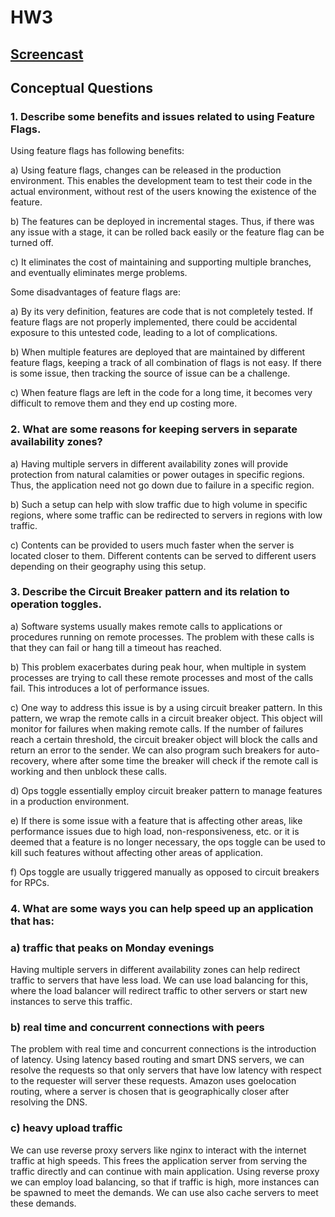 # HW3

## [Screencast]()

## Conceptual Questions

### 1. Describe some benefits and issues related to using Feature Flags.

Using feature flags has following benefits:

a) Using feature flags, changes can be released in the production environment. This enables the development team to test their code in the actual environment, without rest of the users knowing the existence of the feature.

b) The features can be deployed in incremental stages. Thus, if there was any issue with a stage, it can be rolled back easily or the feature flag can be turned off.

c) It eliminates the cost of maintaining and supporting multiple branches, and eventually eliminates merge problems.

Some disadvantages of feature flags are:

a) By its very definition, features are code that is not completely tested. If feature flags are not properly implemented, there could be accidental exposure to this untested code, leading to a lot of complications.

b) When multiple features are deployed that are maintained by different feature flags, keeping a track of all combination of flags is not easy. If there is some issue, then tracking the source of issue can be a challenge.

c) When feature flags are left in the code for a long time, it becomes very difficult to remove them and they end up costing more.

### 2. What are some reasons for keeping servers in separate availability zones?

a) Having multiple servers in different availability zones will provide protection from natural calamities or power outages in specific regions. Thus, the application need not go down due to failure in a specific region.

b) Such a setup can help with slow traffic due to high volume in specific regions, where some traffic can be redirected to servers in regions with low traffic.

c) Contents can be provided to users much faster when the server is located closer to them. Different contents can be served to different users depending on their geography using this setup.

### 3. Describe the Circuit Breaker pattern and its relation to operation toggles.

a) Software systems usually makes remote calls to applications or procedures running on remote processes. The problem with these calls is that they can fail or hang till a timeout has reached.

b) This problem exacerbates during peak hour, when multiple in system processes are trying to call these remote processes and most of the calls fail. This introduces a lot of performance issues.

c) One way to address this issue is by a using circuit breaker pattern. In this pattern, we wrap the remote calls in a circuit breaker object. This object will monitor for failures when making remote calls. If the number of failures reach a certain threshold, the circuit breaker object will block the calls and return an error to the sender. We can also program such breakers for auto-recovery, where after some time the breaker will check if the remote call is working and then unblock these calls.

d) Ops toggle essentially employ circuit breaker pattern to manage features in a production environment. 

e) If there is some issue with a feature that is affecting other areas, like performance issues due to high load, non-responsiveness, etc. or it is deemed that a feature is no longer necessary, the ops toggle can be used to kill such features without affecting other areas of application.

f) Ops toggle are usually triggered manually as opposed to circuit breakers for RPCs.

### 4. What are some ways you can help speed up an application that has:

### a) traffic that peaks on Monday evenings

Having multiple servers in different availability zones can help redirect traffic to servers that have less load. We can use load balancing for this, where the load balancer will redirect traffic to other servers or start new instances to serve this traffic.

### b) real time and concurrent connections with peers

The problem with real time and concurrent connections is the introduction of latency. Using latency based routing and smart DNS servers, we can resolve the requests so that only servers that have low latency with respect to the requester will server these requests. Amazon uses goelocation routing, where a server is chosen that is geographically closer after resolving the DNS. 

### c) heavy upload traffic

We can use reverse proxy servers like nginx to interact with the internet traffic at high speeds. This frees the application server from serving the traffic directly and can continue with main application. Using reverse proxy we can employ load balancing, so that if traffic is high, more instances can be spawned to meet the demands. We can use also cache servers to meet these demands.
